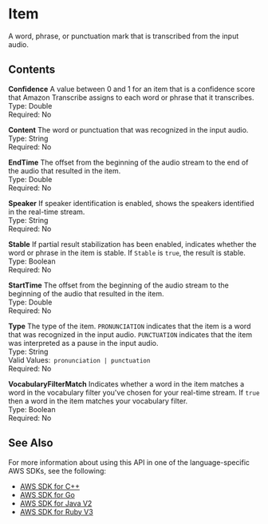 # Item<a name="API_streaming_Item"></a>

A word, phrase, or punctuation mark that is transcribed from the input audio\.

## Contents<a name="API_streaming_Item_Contents"></a>

 **Confidence**   <a name="transcribe-Type-streaming_Item-Confidence"></a>
A value between 0 and 1 for an item that is a confidence score that Amazon Transcribe assigns to each word or phrase that it transcribes\.  
Type: Double  
Required: No

 **Content**   <a name="transcribe-Type-streaming_Item-Content"></a>
The word or punctuation that was recognized in the input audio\.  
Type: String  
Required: No

 **EndTime**   <a name="transcribe-Type-streaming_Item-EndTime"></a>
The offset from the beginning of the audio stream to the end of the audio that resulted in the item\.  
Type: Double  
Required: No

 **Speaker**   <a name="transcribe-Type-streaming_Item-Speaker"></a>
If speaker identification is enabled, shows the speakers identified in the real\-time stream\.  
Type: String  
Required: No

 **Stable**   <a name="transcribe-Type-streaming_Item-Stable"></a>
If partial result stabilization has been enabled, indicates whether the word or phrase in the item is stable\. If `Stable` is `true`, the result is stable\.  
Type: Boolean  
Required: No

 **StartTime**   <a name="transcribe-Type-streaming_Item-StartTime"></a>
The offset from the beginning of the audio stream to the beginning of the audio that resulted in the item\.  
Type: Double  
Required: No

 **Type**   <a name="transcribe-Type-streaming_Item-Type"></a>
The type of the item\. `PRONUNCIATION` indicates that the item is a word that was recognized in the input audio\. `PUNCTUATION` indicates that the item was interpreted as a pause in the input audio\.  
Type: String  
Valid Values:` pronunciation | punctuation`   
Required: No

 **VocabularyFilterMatch**   <a name="transcribe-Type-streaming_Item-VocabularyFilterMatch"></a>
Indicates whether a word in the item matches a word in the vocabulary filter you've chosen for your real\-time stream\. If `true` then a word in the item matches your vocabulary filter\.  
Type: Boolean  
Required: No

## See Also<a name="API_streaming_Item_SeeAlso"></a>

For more information about using this API in one of the language\-specific AWS SDKs, see the following:
+  [ AWS SDK for C\+\+](https://docs.aws.amazon.com/goto/SdkForCpp/transcribe-streaming-2017-10-26/Item) 
+  [ AWS SDK for Go](https://docs.aws.amazon.com/goto/SdkForGoV1/transcribe-streaming-2017-10-26/Item) 
+  [ AWS SDK for Java V2](https://docs.aws.amazon.com/goto/SdkForJavaV2/transcribe-streaming-2017-10-26/Item) 
+  [ AWS SDK for Ruby V3](https://docs.aws.amazon.com/goto/SdkForRubyV3/transcribe-streaming-2017-10-26/Item) 